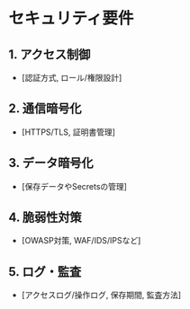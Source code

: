 # セキュリティ要件

## 1. アクセス制御
- [認証方式, ロール/権限設計]

## 2. 通信暗号化
- [HTTPS/TLS, 証明書管理]

## 3. データ暗号化
- [保存データやSecretsの管理]

## 4. 脆弱性対策
- [OWASP対策, WAF/IDS/IPSなど]

## 5. ログ・監査
- [アクセスログ/操作ログ, 保存期間, 監査方法]